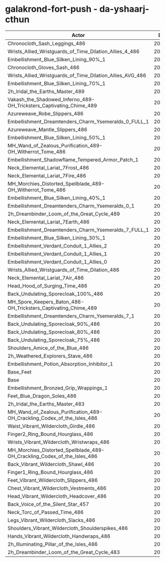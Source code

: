 # galakrond-fort-push - da-yshaarj-cthun
| Actor | DPS | Increase |
|---|:---:|:---:|
|Chronocloth_Sash_Leggings_486|205969|2.23%|
|Wrists_Allied_Wristguards_of_Time_Dilation_Allies_4_486|205829|2.16%|
|Embellishment_Blue_Silken_Lining_90%_1|205663|2.08%|
|Chronocloth_Gloves_Sash_486|205644|2.07%|
|Wrists_Allied_Wristguards_of_Time_Dilation_Allies_AVG_486|205078|1.79%|
|Embellishment_Blue_Silken_Lining_70%_1|204699|1.60%|
|2h_Iridal_the_Earths_Master_489|204420|1.46%|
|Vakash_the_Shadowed_Inferno_489-OH_Tricksters_Captivating_Chime_489|204357|1.43%|
|Azureweave_Robe_Slippers_486|204271|1.39%|
|Embellishment_Dreamtenders_Charm_Ysemeralds_0_FULL_1|204116|1.31%|
|Azureweave_Mantle_Slippers_486|203801|1.16%|
|Embellishment_Blue_Silken_Lining_50%_1|203784|1.15%|
|MH_Wand_of_Zealous_Purification_489-OH_Witherrot_Tome_486|203740|1.13%|
|Embellishment_Shadowflame_Tempered_Armor_Patch_1|203629|1.07%|
|Neck_Elemental_Lariat_7Frost_486|203583|1.05%|
|Neck_Elemental_Lariat_7Fire_486|203533|1.02%|
|MH_Morchies_Distorted_Spellblade_489-OH_Witherrot_Tome_486|203437|0.98%|
|Embellishment_Blue_Silken_Lining_40%_1|203292|0.90%|
|Embellishment_Dreamtenders_Charm_Ysemeralds_0_1|203250|0.88%|
|2h_Dreambinder_Loom_of_the_Great_Cycle_489|203075|0.80%|
|Neck_Elemental_Lariat_7Earth_486|202944|0.73%|
|Embellishment_Dreamtenders_Charm_Ysemeralds_7_FULL_1|202884|0.70%|
|Embellishment_Blue_Silken_Lining_30%_1|202833|0.68%|
|Embellishment_Verdant_Conduit_1_Allies_2|202797|0.66%|
|Embellishment_Verdant_Conduit_1_Allies_1|202747|0.63%|
|Embellishment_Verdant_Conduit_1_Allies_0|202733|0.63%|
|Wrists_Allied_Wristguards_of_Time_Dilation_486|202625|0.57%|
|Neck_Elemental_Lariat_7Air_486|202458|0.49%|
|Head_Hood_of_Surging_Time_486|202324|0.42%|
|Back_Undulating_Sporecloak_100%_486|202278|0.40%|
|MH_Spore_Keepers_Baton_486-OH_Tricksters_Captivating_Chime_489|202263|0.39%|
|Embellishment_Dreamtenders_Charm_Ysemeralds_7_1|202221|0.37%|
|Back_Undulating_Sporecloak_90%_486|202200|0.36%|
|Back_Undulating_Sporecloak_80%_486|202128|0.33%|
|Back_Undulating_Sporecloak_75%_486|202041|0.28%|
|Shoulders_Amice_of_the_Blue_486|202035|0.28%|
|2h_Weathered_Explorers_Stave_486|201975|0.25%|
|Embellishment_Potion_Absorption_Inhibitor_1|201904|0.21%|
|Base_Feet|201777|0.15%|
|Base|201471|0.00%|
|Embellishment_Bronzed_Grip_Wrappings_1|201441|-0.01%|
|Feet_Blue_Dragon_Soles_486|201379|-0.05%|
|2h_Iridal_the_Earths_Master_483|201281|-0.09%|
|MH_Wand_of_Zealous_Purification_489-OH_Crackling_Codex_of_the_Isles_486|201271|-0.10%|
|Waist_Vibrant_Wildercloth_Girdle_486|201256|-0.11%|
|Finger2_Ring_Bound_Hourglass_486|201110|-0.18%|
|Wrists_Vibrant_Wildercloth_Wristwraps_486|201029|-0.22%|
|MH_Morchies_Distorted_Spellblade_489-OH_Crackling_Codex_of_the_Isles_486|201024|-0.22%|
|Back_Vibrant_Wildercloth_Shawl_486|200891|-0.29%|
|Finger1_Ring_Bound_Hourglass_486|200799|-0.33%|
|Feet_Vibrant_Wildercloth_Slippers_486|200769|-0.35%|
|Chest_Vibrant_Wildercloth_Vestments_486|200758|-0.35%|
|Head_Vibrant_Wildercloth_Headcover_486|200718|-0.37%|
|Back_Voice_of_the_Silent_Star_457|200694|-0.39%|
|Neck_Torc_of_Passed_Time_486|200647|-0.41%|
|Legs_Vibrant_Wildercloth_Slacks_486|200548|-0.46%|
|Shoulders_Vibrant_Wildercloth_Shoulderspikes_486|200410|-0.53%|
|Hands_Vibrant_Wildercloth_Handwraps_486|200263|-0.60%|
|2h_Illuminating_Pillar_of_the_Isles_486|200254|-0.60%|
|2h_Dreambinder_Loom_of_the_Great_Cycle_483|200141|-0.66%|
